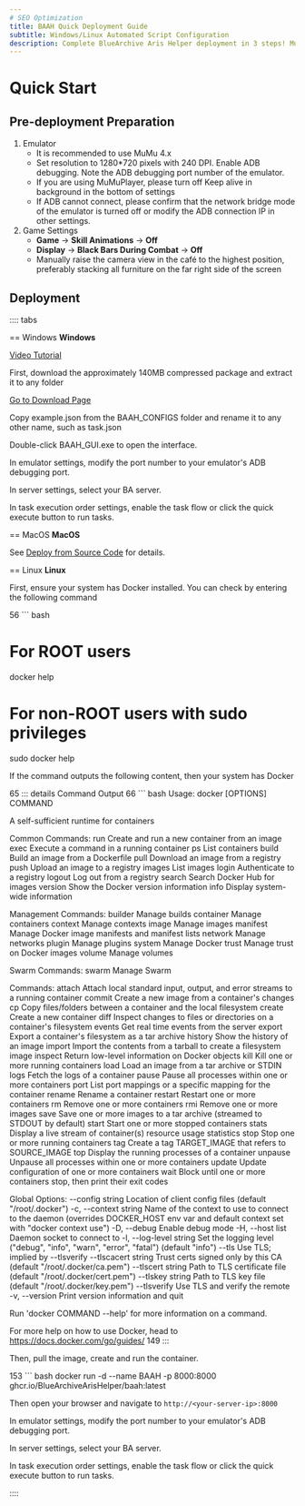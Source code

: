 ```yaml
---
# SEO Optimization
title: BAAH Quick Deployment Guide
subtitle: Windows/Linux Automated Script Configuration
description: Complete BlueArchive Aris Helper deployment in 3 steps! MuMu emulator settings (1280x720/240 DPI), Windows extract-and-run + GUI configuration, Linux Docker one-click deployment, with scheduled task automation support.
---
```


<LanguageWarn/>

# Quick Start

## Pre-deployment Preparation

1. Emulator
   - It is recommended to use MuMu 4.x
   - Set resolution to 1280*720 pixels with 240 DPI. Enable ADB debugging. Note the ADB debugging port number of the emulator.
   - If you are using MuMuPlayer, please turn off Keep alive in background in the bottom of settings
   - If ADB cannot connect, please confirm that the network bridge mode of the emulator is turned off or modify the ADB connection IP in other settings.
2. Game Settings
    - **Game** -> **Skill Animations** -> **Off**
    - **Display** -> **Black Bars During Combat** -> **Off**
    - Manually raise the camera view in the café to the highest position, preferably stacking all furniture on the far right side of the screen

## Deployment

:::: tabs

== Windows
**Windows**

[Video Tutorial](https://www.bilibili.com/video/BV1ZxfGYSEVr)

First, download the approximately 140MB compressed package and extract it to any folder

[Go to Download Page](/download)

Copy example.json from the BAAH_CONFIGS folder and rename it to any other name, such as task.json

Double-click BAAH_GUI.exe to open the interface.

In emulator settings, modify the port number to your emulator's ADB debugging port.

In server settings, select your BA server.

In task execution order settings, enable the task flow or click the quick execute button to run tasks.


== MacOS
**MacOS**

See [Deploy from Source Code](../docs/source-code.md) for details.

== Linux
**Linux**

First, ensure your system has Docker installed. You can check by entering the following command

 56  ``` bash
# For ROOT users
docker help
# For non-ROOT users with sudo privileges
sudo docker help

If the command outputs the following content, then your system has Docker

 65  ::: details Command Output
 66  ``` bash
Usage:  docker [OPTIONS] COMMAND

A self-sufficient runtime for containers

Common Commands:
  run         Create and run a new container from an image
  exec        Execute a command in a running container
  ps          List containers
  build       Build an image from a Dockerfile
  pull        Download an image from a registry
  push        Upload an image to a registry
  images      List images
  login       Authenticate to a registry
  logout      Log out from a registry
  search      Search Docker Hub for images
  version     Show the Docker version information
  info        Display system-wide information

Management Commands:
  builder     Manage builds
  container   Manage containers
  context     Manage contexts
  image       Manage images
  manifest    Manage Docker image manifests and manifest lists
  network     Manage networks
  plugin      Manage plugins
  system      Manage Docker
  trust       Manage trust on Docker images
  volume      Manage volumes

Swarm Commands:
  swarm       Manage Swarm

Commands:
  attach      Attach local standard input, output, and error streams to a running container
  commit      Create a new image from a container's changes
  cp          Copy files/folders between a container and the local filesystem
  create      Create a new container
  diff        Inspect changes to files or directories on a container's filesystem
  events      Get real time events from the server
  export      Export a container's filesystem as a tar archive
  history     Show the history of an image
  import      Import the contents from a tarball to create a filesystem image
  inspect     Return low-level information on Docker objects
  kill        Kill one or more running containers
  load        Load an image from a tar archive or STDIN
  logs        Fetch the logs of a container
  pause       Pause all processes within one or more containers
  port        List port mappings or a specific mapping for the container
  rename      Rename a container
  restart     Restart one or more containers
  rm          Remove one or more containers
  rmi         Remove one or more images
  save        Save one or more images to a tar archive (streamed to STDOUT by default)
  start       Start one or more stopped containers
  stats       Display a live stream of container(s) resource usage statistics
  stop        Stop one or more running containers
  tag         Create a tag TARGET_IMAGE that refers to SOURCE_IMAGE
  top         Display the running processes of a container
  unpause     Unpause all processes within one or more containers
  update      Update configuration of one or more containers
  wait        Block until one or more containers stop, then print their exit codes

Global Options:
      --config string      Location of client config files (default "/root/.docker")
  -c, --context string     Name of the context to use to connect to the daemon (overrides
                           DOCKER_HOST env var and default context set with "docker context use")
  -D, --debug              Enable debug mode
  -H, --host list          Daemon socket to connect to
  -l, --log-level string   Set the logging level ("debug", "info", "warn", "error", "fatal")
                           (default "info")
      --tls                Use TLS; implied by --tlsverify
      --tlscacert string   Trust certs signed only by this CA (default "/root/.docker/ca.pem")
      --tlscert string     Path to TLS certificate file (default "/root/.docker/cert.pem")
      --tlskey string      Path to TLS key file (default "/root/.docker/key.pem")
      --tlsverify          Use TLS and verify the remote
  -v, --version            Print version information and quit

Run 'docker COMMAND --help' for more information on a command.

For more help on how to use Docker, head to https://docs.docker.com/go/guides/
149  :::

Then, pull the image, create and run the container.

153  ``` bash
docker run -d --name BAAH -p 8000:8000 ghcr.io/BlueArchiveArisHelper/baah:latest

Then open your browser and navigate to `http://<your-server-ip>:8000`

In emulator settings, modify the port number to your emulator's ADB debugging port.

In server settings, select your BA server.

In task execution order settings, enable the task flow or click the quick execute button to run tasks.

::::

